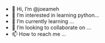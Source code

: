 - 👋 Hi, I’m @joeameh
- 👀 I’m interested in learning python...
- 🌱 I’m currently learning ...
- 💞️ I’m looking to collaborate on ...
- 📫 How to reach me ...

<!---
joeameh/joeameh is a ✨ special ✨ repository because its `README.md` (this file) appears on your GitHub profile.
You can click the Preview link to take a look at your changes.
--->
